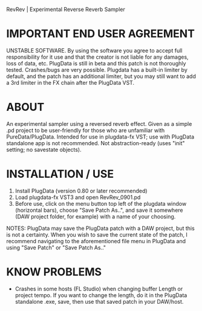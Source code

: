 
RevRev | Experimental Reverse Reverb Sampler

# IMPORTANT END USER AGREEMENT
UNSTABLE SOFTWARE. By using the software you agree to accept full responsibility for it use
and that the creator is not liable for any damages, loss of data, etc.
PlugData is still in beta and this patch is not thoroughly tested.
Crashes/bugs are very possible. Plugdata has a built-in limiter by default, and the patch has an additional limiter, but you may still want to add a 3rd limiter in the FX chain after the PlugData VST.


# ABOUT
An experimental sampler using a reversed reverb effect. Given as a simple .pd project to be user-friendly for those who are unfamiliar with PureData/PlugData.
Intended for use in plugdata-fx VST; use with PlugData standalone app is not recommended.
Not abstraction-ready (uses "init" setting; no savestate objects).


# INSTALLATION / USE
1. Install PlugData (version 0.80 or later recommended)
2. Load plugdata-fx VST3 and open RevRev_0901.pd
3. Before use, click on the menu button top left of the plugdata window (horizontal bars), choose "Save Patch As..",
and save it somewhere (DAW project folder, for example) with a name of your choosing.

NOTES: 
PlugData may save the PlugData patch with a DAW project, but this is not a certainty. When you wish to save
the current state of the patch, I recommend navigating to the aforementioned file menu in PlugData and using
"Save Patch" or "Save Patch As.."


# KNOW PROBLEMS
- Crashes in some hosts (FL Studio) when changing buffer Length or project tempo. If you want to change the
length, do it in the PlugData standalone .exe, save, then use that saved patch in your DAW/host.
